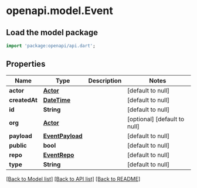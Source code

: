 # openapi.model.Event

## Load the model package
```dart
import 'package:openapi/api.dart';
```

## Properties
Name | Type | Description | Notes
------------ | ------------- | ------------- | -------------
**actor** | [**Actor**](Actor.md) |  | [default to null]
**createdAt** | [**DateTime**](DateTime.md) |  | [default to null]
**id** | **String** |  | [default to null]
**org** | [**Actor**](Actor.md) |  | [optional] [default to null]
**payload** | [**EventPayload**](EventPayload.md) |  | [default to null]
**public** | **bool** |  | [default to null]
**repo** | [**EventRepo**](EventRepo.md) |  | [default to null]
**type** | **String** |  | [default to null]

[[Back to Model list]](../README.md#documentation-for-models) [[Back to API list]](../README.md#documentation-for-api-endpoints) [[Back to README]](../README.md)


